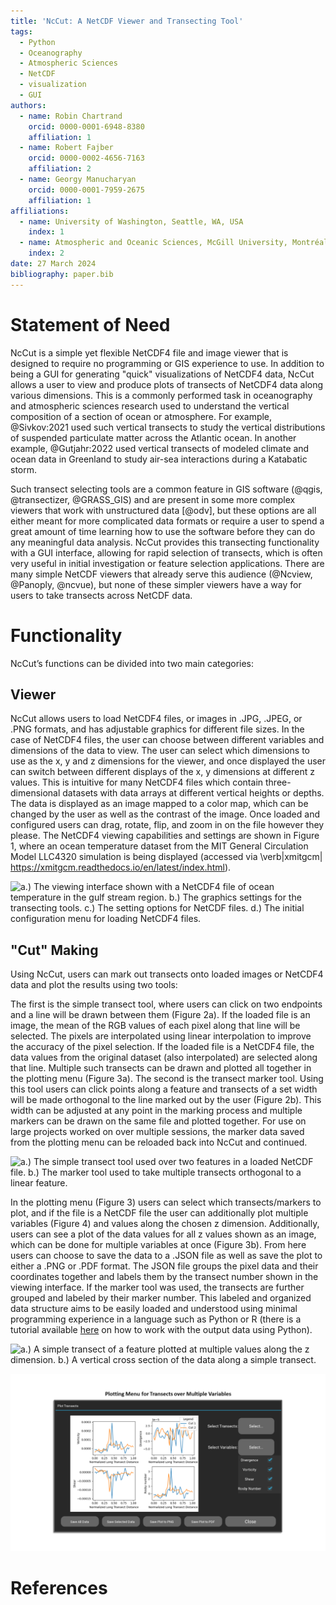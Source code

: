 ```yaml
---
title: 'NcCut: A NetCDF Viewer and Transecting Tool'
tags:
  - Python
  - Oceanography
  - Atmospheric Sciences
  - NetCDF
  - visualization
  - GUI
authors:
  - name: Robin Chartrand
    orcid: 0000-0001-6948-8380
    affiliation: 1
  - name: Robert Fajber
    orcid: 0000-0002-4656-7163
    affiliation: 2
  - name: Georgy Manucharyan 
    orcid: 0000-0001-7959-2675
    affiliation: 1
affiliations:
  - name: University of Washington, Seattle, WA, USA
    index: 1
  - name: Atmospheric and Oceanic Sciences, McGill University, Montréal, Québec, Canada
    index: 2
date: 27 March 2024
bibliography: paper.bib
---
```


# Statement of Need

NcCut is a simple yet flexible NetCDF4 file and image viewer that is designed to require no programming or GIS 
experience to use.  In addition to being a GUI for generating "quick" visualizations of NetCDF4 data, NcCut allows a 
user to view and produce plots of transects of NetCDF4 data along various dimensions.  This is a 
commonly performed task in oceanography and atmospheric sciences research used to understand the vertical composition of 
a section of ocean or atmosphere. For example, @Sivkov:2021 used such vertical transects to study the vertical 
distributions of suspended particulate matter across the Atlantic ocean. In another example, @Gutjahr:2022 used vertical 
transects of modeled climate and ocean data in Greenland to study air-sea interactions during a Katabatic storm.

Such transect selecting tools are a common feature in GIS software (@qgis, @transectizer, @GRASS_GIS) and are present in 
some more complex viewers that work with unstructured data [@odv], but these options are all either meant for more 
complicated data formats or require a user to spend a great amount of time learning how to use the software before they 
can do any meaningful data analysis. NcCut provides this transecting functionality with a GUI interface, allowing for 
rapid selection of transects, which is often very useful in initial investigation or feature selection applications. 
There are many simple NetCDF viewers that already serve this audience (@Ncview, @Panoply, @ncvue), but none of these 
simpler viewers have a way for users to take transects across NetCDF data.

# Functionality

NcCut’s functions can be divided into two main categories:

## Viewer

NcCut allows users to load NetCDF4 files, or images in .JPG, .JPEG, or .PNG formats, and has adjustable graphics for 
different file sizes. In the case of NetCDF4 files, the user can choose between different variables and dimensions of 
the data to view. The user can select which dimensions to use as the x, y and z dimensions for the viewer, and once 
displayed the user can switch between different displays of the x, y dimensions at different z values. This is intuitive 
for many NetCDF4 files which contain three-dimensional datasets with data arrays at different vertical heights or 
depths. The data is displayed as an image mapped to a color map, which can be changed by the user as well as the 
contrast of the image. Once loaded and configured users can drag, rotate, flip, and zoom in on the file however they 
please. The NetCDF4 viewing capabilities and settings are shown in Figure 1, where an ocean temperature dataset from the MIT General Circulation 
Model LLC4320 simulation is being displayed (accessed via \verb|xmitgcm| https://xmitgcm.readthedocs.io/en/latest/index.html).

![a.) The viewing interface shown with a NetCDF4 file of ocean temperature in the gulf stream region. b.) 
The graphics settings for the transecting tools. c.) The setting options for NetCDF files. d.) The initial configuration 
menu for loading NetCDF4 files. ](images/paper_fig_1.png)

## "Cut" Making

Using NcCut, users can mark out transects onto loaded images or NetCDF4 data and plot the results using two tools:

The first is the simple transect tool, where users can click on two endpoints and a line will be drawn between them (Figure 2a). If 
the loaded file is an image, the mean of the RGB values of each pixel along that line will be selected. The pixels are 
interpolated using linear interpolation to improve the accuracy of the pixel selection. If the loaded file is a NetCDF4 
file, the data values from the original dataset (also interpolated) are selected along that line. Multiple such 
transects can be drawn and plotted all together in the plotting menu (Figure 3a). The second is the transect marker tool. 
Using this tool users can click points along a feature and transects of a set width will be made orthogonal to the line 
marked out by the user (Figure 2b). This width can be adjusted at any point in the marking process and multiple markers 
can be drawn on the same file and plotted together. For use on large projects worked on over multiple sessions, the 
marker data saved from the plotting menu can be reloaded back into NcCut and continued.

![a.) The simple transect tool used over two features in a loaded NetCDF file. b.) The marker tool used to take multiple 
transects orthogonal to a linear feature.](images/paper_fig_2.png)

In the plotting menu (Figure 3) users can select which transects/markers to plot, and if the file is a NetCDF file the 
user can additionally plot multiple variables (Figure 4) and values along the chosen z dimension. Additionally, users can see a 
plot of the data values for all z values shown as an image, which can be done for multiple variables at once (Figure 3b). From here 
users can choose to save the data to a .JSON file as well as save the plot to either a .PNG or .PDF format. The JSON 
file groups the pixel data and their coordinates together and labels them by the transect number shown in the viewing interface. If 
the marker tool was used, the transects are further grouped and labeled by their marker number. This labeled and 
organized data structure aims to be easily loaded and understood using minimal programming experience in a language such
as Python or R (there is a tutorial available [here](https://nccut.readthedocs.io/en/latest/example.html) on how to work with the output data using Python).

![a.) A simple transect of a feature plotted at multiple values along the z dimension. b.) A vertical cross section of 
the data along a simple transect.](images/paper_fig_3.png)

![Simple transects taken over various variables in the NetCDF4 file.](images/paper_fig_4.png)

# References